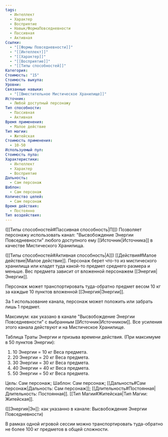 ```yaml
---
tags:
  - Интеллект
  - Характер
  - Восприятие
  - Навык/ФормаПовседневности
  - Пассивная
  - Активная
Ссылки:
  - "[[Формы Повседневности]]"
  - "[[Интеллект]]"
  - "[[Характер]]"
  - "[[Восприятие]]"
  - "[[Типы способностей]]"
Категория: 
Стоимость: "15"
Стоимость выкупа: 
Уровни: 
Связанные навыки:
  - "[[Вместительное Мистическое Хранилище]]"
Источник:
  - Любой доступный персонажу
Тип способности:
  - Пассивная
  - Активная
Время применения:
  - Малое действие
Тип магии:
  - Житейская
Стоимость применения:
  - 10-50
Используемый пул: 
Стоимость пула: 
Характеристики:
  - Интеллект
  - Характер
  - Восприятие
Дальность:
  - Сам персонаж
Шаблон:
  - Сам персонаж
Количество целей:
  - Сам персонаж
Время действия:
  - Постоянно
Тип воздействия:
---
```

([[Типы способностей#Пассивная способность|П]]) Позволяет персонажу использовать канал: "Высвобождение Энергии Повседневности" любого доступного ему [[Источник|Источника]] в качестве Мистического Хранилища.

([[Типы способностей#Активная способность|А]]) [[Действия#Малое действие|Малое действие]]. Персонаж берет что-то из мистического хранилища или кладет туда какой-то предмет среднего размера и меньше. Вес предмета зависит от вложенной персонажем [[Энергия|Энергии]]. 

Персонаж может транспортировать туда-обратно предмет весом 10 кг за каждые 10 пунктов вложенной [[Энергия|Энергии]]. 

За 1 использование канала, персонаж может положить или забрать лишь 1 предмет. 
 
Максимум: как указано в канале "Высвобождение Энергии Повседневности" с выбранным [[Источник|Источником]]. Все усиления этого канала действуют и на Мистическое Хранилище.

Таблица Траты Энергии и призыва времени действия.
(При максимуме в 50 пунктов Энергии):

1. 10 Энергии = 10 кг Веса предмета.
2. 20 Энергии = 20 кг Веса предмета.
3. 30 Энергии = 30 кг Веса предмета.
4. 40 Энергии = 40 кг Веса предмета.
5. 50 Энергии = 50 кг Веса предмета.

Цель: Сам персонаж; Шаблон: Сам персонаж; [[Дальность#Сам персонаж|Дальность: Сам персонаж]]; [[Длительность#Постоянная|Длительность: Постоянная]]. [[Тип Магии#Житейская|Тип Магии: Житейская]]. 

([[Энергия|Эн]]: как указанно в канале: Высвобождение Энергии Повседневности)

В рамках одной игровой сессии можно транспортировать туда-обратно не более 100 кг предметов в общей сложности. 